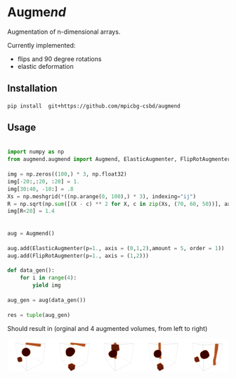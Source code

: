 # Augme*nd*

Augmentation of n-dimensional arrays.


Currently implemented:

* flips and 90 degree rotations
* elastic deformation 

## Installation

`pip install  git+https://github.com/mpicbg-csbd/augmend`

## Usage

```python

import numpy as np
from augmend.augmend import Augmend, ElasticAugmenter, FlipRotAugmenter

img = np.zeros((100,) * 3, np.float32)
img[-20:,:20, :20] = 1.
img[30:40, -10:] = .8
Xs = np.meshgrid(*((np.arange(0, 100),) * 3), indexing="ij")
R = np.sqrt(np.sum([(X - c) ** 2 for X, c in zip(Xs, (70, 60, 50))], axis=0))
img[R<20] = 1.4


aug = Augmend()

aug.add(ElasticAugmenter(p=1., axis = (0,1,2),amount = 5, order = 1))
aug.add(FlipRotAugmenter(p=1., axis = (1,2)))

def data_gen():
	for i in range(4):
		yield img

aug_gen = aug(data_gen())

res = tuple(aug_gen)


```
Should result in (orginal and 4 augmented volumes, from left to right)

![alt text](imgs/examples.png)





